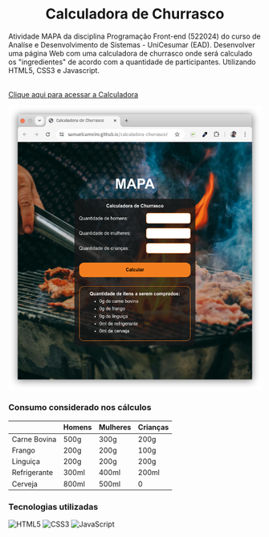 <h1 align="center"> Calculadora de Churrasco </h1>
Atividade MAPA da disciplina Programação Front-end (522024) do curso de Analíse e Desenvolvimento de Sistemas - UniCesumar (EAD).
Desenvolver uma página Web com uma calculadora de churrasco onde será calculado os "ingredientes" de acordo com a quantidade de participantes.
Utilizando HTML5, CSS3 e Javascript.
<br>
<br>

[Clique aqui para acessar a Calculadora](https://samuelcarneiro.github.io/site-allan-ramalho-consultoria/)


![preview](./.github/page.png)


### Consumo considerado nos cálculos
|              | Homens | Mulheres | Crianças |
| ------------ | ------ | -------- | -------- |
| Carne Bovina | 500g   | 300g     | 200g     |
| Frango       | 200g   | 200g     | 100g     |
| Linguiça     | 200g   | 200g     | 200g     |
| Refrigerante | 300ml  | 400ml    | 200ml    |
| Cerveja      | 800ml  | 500ml    | 0        |

### Tecnologias utilizadas
![HTML5](https://img.shields.io/badge/HTML5-E34F26?style=for-the-badge&logo=html5&logoColor=white)
![CSS3](https://img.shields.io/badge/CSS3-1572B6?style=for-the-badge&logo=css3&logoColor=white)
![JavaScript](https://img.shields.io/badge/JavaScript-F7DF1E?style=for-the-badge&logo=javascript&logoColor=black)
